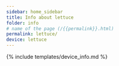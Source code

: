 ```yaml
---
sidebar: home_sidebar
title: Info about lettuce
folder: info
# name of the page (/{{permalink}}.html)
permalink: lettuce/
device: lettuce
---
```

{% include templates/device_info.md %}
